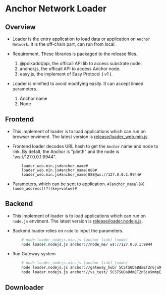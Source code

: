 # Anchor Network Loader

## Overview

- Loader is the entry application to load data or application on `Anchor Network`. It is the off-chain part, can run from local.

- Requirement. These libraries is packaged to the release files.

    1. @polkadot/api, the officail API lib to access substrate node.
    2. anchor.js, the officail API to access Anchor node.
    3. easy.js, the implement of Easy Protocol ( v1 ).

- Loader is minified to avoid modifying easily. It can accept limied parameters.

    1. Anchor name
    2. Node

## Frontend

- This implement of loader is to load applications which can run on browser enviment. The latest version is [release/loader_web.min.js](release/loader_web.min.js).

- Frontend loader decodes URL hash to get the `Anchor` name and node to link. By defalt, the Anchor is "plinth" and the node is "ws://127.0.0.1:9944".

    ```TEXT
        loader_web.min.js#anchor_name#
        loader_web.min.js#anchor_name|888#
        loader_web.min.js#anchor_name|888@ws://127.0.0.1:9944#
   
    ```

- Parameters, which can be sent to application. `#{anchor_name}[@][node_address][?][key=value]#`

## Backend

- This implement of loader is to load applications which can run on `node.js` enviment. The latest version is [release/loader.nodejs.js](release/loader.nodejs.js).

- Backend loader relies on `node` to input the parameters.

    ```BASH
        # node loader_nodejs.min.js [anchor link] [node]
        node loader.nodejs.js anchor://node_me/ ws://127.0.0.1:9944
    ```

- Run Gateway system

    ```BASH
        # node loader_nodejs.min.js [anchor link] [node]
        node loader.nodejs.js anchor://gateway_hub/ 5CSTSUDaBdmET2n6ju9mmpEKwFVqaFtmB8YdB23GMYCJSgmw 8001
        node loader.nodejs.js anchor://vs_test/ 5CSTSUDaBdmET2n6ju9mmpEKwFVqaFtmB8YdB23GMYCJSgmw 4405
    ```

## Downloader
